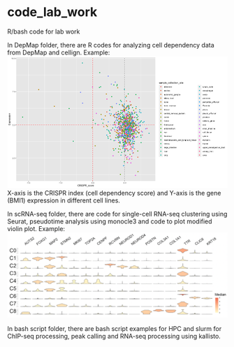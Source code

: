 # code_lab_work
R/bash code for lab work

In DepMap folder, there are R codes for analyzing cell dependency data from DepMap and cellign. 
Example:
![alt text](https://github.com/zzgeng/code_lab_work/blob/main/example_pictures/scatter_CRIPSR_exp.png)
X-axis is the CRISPR index (cell dependency score) and Y-axis is the gene (BMI1) expression in different cell lines. 

In scRNA-seq folder, there are code for single-cell RNA-seq clustering using Seurat, pseudotime analysis using monocle3 and code to plot modified violin plot. 
Example:
![alt text](https://github.com/zzgeng/code_lab_work/blob/main/example_pictures/violin_plot.png)

In bash script folder, there are bash script examples for HPC and slurm for ChIP-seq processing, peak calling and RNA-seq processing using kallisto. 
